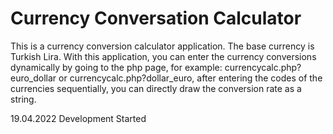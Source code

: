 # Currency Conversation Calculator
 This is a currency conversion calculator application. The base currency is Turkish Lira. With this application, you can enter the currency conversions dynamically by going to the php page, for example: currencycalc.php?euro_dollar or currencycalc.php?dollar_euro, after entering the codes of the currencies sequentially, you can directly draw the conversion rate as a string.

19.04.2022
Development Started
